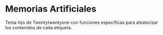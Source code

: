 # Memorias Artificiales

Tema hijo de Twentytwentyone con funciones específicas para aleatorizar los contenidos de cada etiqueta.